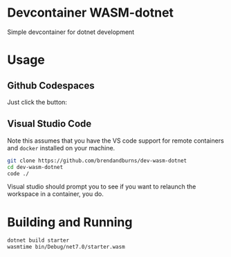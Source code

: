 # Devcontainer WASM-dotnet
Simple devcontainer for dotnet development

# Usage

## Github Codespaces
Just click the button:


## Visual Studio Code
Note this assumes that you have the VS code support for remote containers and `docker` installed 
on your machine.

```sh
git clone https://github.com/brendandburns/dev-wasm-dotnet
cd dev-wasm-dotnet
code ./
```

Visual studio should prompt you to see if you want to relaunch the workspace in a container, you do.

# Building and Running

```sh
dotnet build starter
wasmtime bin/Debug/net7.0/starter.wasm
```
